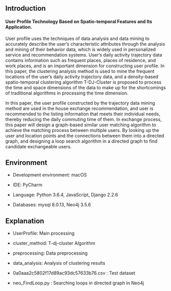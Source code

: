 ## Introduction
#### User Profile Technology Based on Spatio-temporal Features and Its Application.

User profile uses the techniques of data analysis and data mining to accurately describe the user’s characteristic attributes through the analysis and mining of their behavior data, which is widely used in personalized service and recommendation systems. User’s daily activity trajectory data contains information such as frequent places, places of residence, and work places, and is an important dimension for constructing user profile. In this paper, the clustering analysis method is used to mine the frequent locations of the user’s daily activity trajectory data, and a density-based spatio-temporal clustering algorithm T-DJ-Cluster is proposed to process the time and space dimensions of the data to make up for the shortcomings of traditional algorithms in processing the time dimension.

In this paper, the user profile constructed by the trajectory data mining method are used in the house exchange recommendation, and user is recommended to the listing information that meets their individual needs, thereby reducing the daily commuting time of them. In exchange process, this paper will design a graph-based similar user matching algorithm to achieve the matching process between multiple users. By looking up the user and location points and the connections between them into a directed graph, and designing a loop search algorithm in a directed graph to find candidate exchangeable users.

## Environment
- Development environment: macOS

- IDE: PyCharm

- Language: Python 3.6.4, JavaScript, Django 2.2.6

- Databases: mysql 8.0.13, Neo4j 3.5.6

## Explanation
- UserProfile: Main processing

- cluster_method: T-dj-cluster Algorithm

- preprocessing: Data preprocessing

- data_analysis: Analysis of clustering results

- 0a0aaa2c5802f17d89ac93dc57633b76.csv : Test dataset

- neo_FindLoop.py : Searching loops in directed graph in Neo4j
